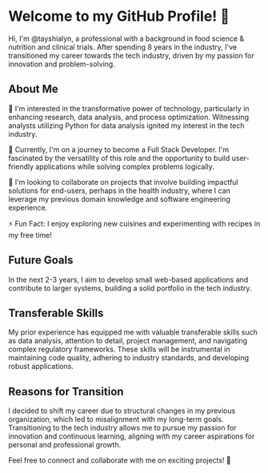# Welcome to my GitHub Profile! 👋
Hi, I'm @tayshialyn, a professional with a background in food science & nutrition and clinical trials. After spending 8 years in the industry, I've transitioned my career towards the tech industry, driven by my passion for innovation and problem-solving.

## About Me
👀 I'm interested in the transformative power of technology, particularly in enhancing research, data analysis, and process optimization. Witnessing analysts utilizing Python for data analysis ignited my interest in the tech industry.

🌱 Currently, I'm on a journey to become a Full Stack Developer. I'm fascinated by the versatility of this role and the opportunity to build user-friendly applications while solving complex problems logically.

💞️ I'm looking to collaborate on projects that involve building impactful solutions for end-users, perhaps in the health industry, where I can leverage my previous domain knowledge and software engineering experience.

⚡ Fun Fact: I enjoy exploring new cuisines and experimenting with recipes in my free time!

## Future Goals
In the next 2-3 years, I aim to develop small web-based applications and contribute to larger systems, building a solid portfolio in the tech industry. 

## Transferable Skills
My prior experience has equipped me with valuable transferable skills such as data analysis, attention to detail, project management, and navigating complex regulatory frameworks. These skills will be instrumental in maintaining code quality, adhering to industry standards, and developing robust applications.

## Reasons for Transition
I decided to shift my career due to structural changes in my previous organization, which led to misalignment with my long-term goals. Transitioning to the tech industry allows me to pursue my passion for innovation and continuous learning, aligning with my career aspirations for personal and professional growth.

Feel free to connect and collaborate with me on exciting projects! 🚀

<!---
- 👋 Hi, I’m @tayshialyn
- 👀 I’m interested in ...
- 🌱 I’m currently learning ...
- 💞️ I’m looking to collaborate on ...
- 📫 How to reach me:
- ⚡ Fun fact: ...
--->

<!---
tayshialyn/tayshialyn is a ✨ special ✨ repository because its `README.md` (this file) appears on your GitHub profile.
You can click the Preview link to take a look at your changes.
--->
